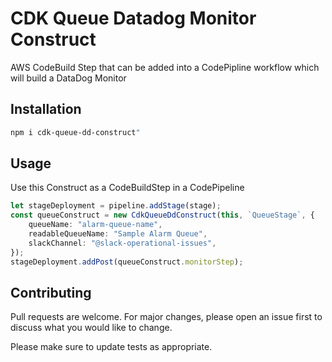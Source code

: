 # CDK Queue Datadog Monitor Construct

AWS CodeBuild Step that can be added into a CodePipline workflow which will build a DataDog Monitor

## Installation

```bash
npm i cdk-queue-dd-construct"
```

## Usage

Use this Construct as a CodeBuildStep in a CodePipeline

```typescript
let stageDeployment = pipeline.addStage(stage);
const queueConstruct = new CdkQueueDdConstruct(this, `QueueStage`, {
	queueName: "alarm-queue-name",
	readableQueueName: "Sample Alarm Queue",
	slackChannel: "@slack-operational-issues",
});
stageDeployment.addPost(queueConstruct.monitorStep);
```

## Contributing

Pull requests are welcome. For major changes, please open an issue first
to discuss what you would like to change.

Please make sure to update tests as appropriate.
